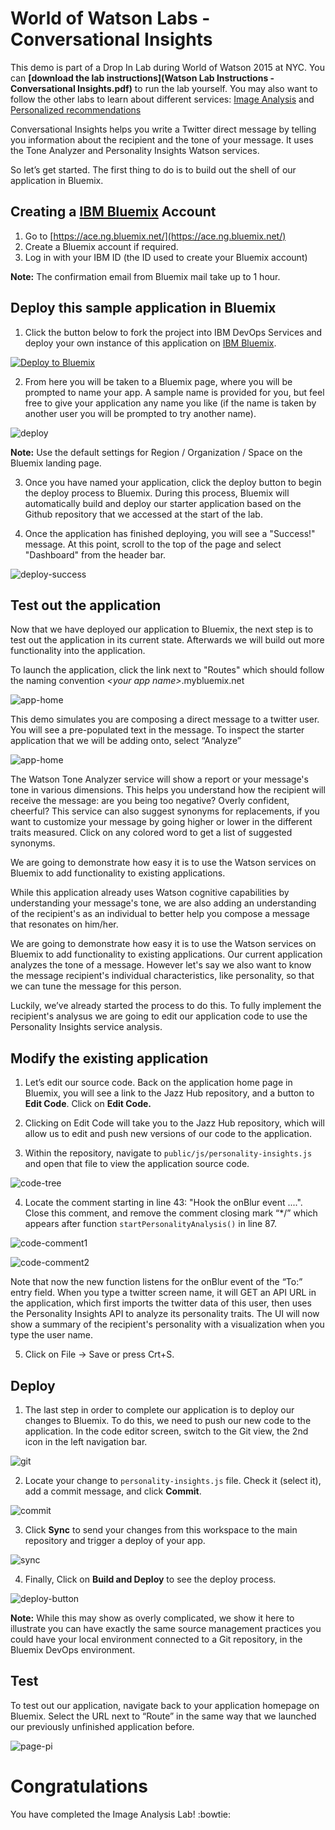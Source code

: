 # World of Watson Labs - Conversational Insights

This demo is part of a Drop In Lab during World of Watson 2015 at NYC.
You can **[download the lab instructions](Watson Lab Instructions - Conversational Insights.pdf)** to run the lab yourself.
You may also want to follow the other labs to learn about different services:  [Image Analysis](https://github.com/aldelucca1/image-analysis) and [Personalized recommendations](https://github.com/germanattanasio/personalized-recommendations)

 Conversational Insights helps you write a Twitter direct message by telling you information about the recipient and the tone of your message. It uses the Tone Analyzer and Personality Insights Watson services.

So let’s get started. The first thing to do is to build out the shell of our application in Bluemix.

## Creating a [IBM Bluemix][bluemix] Account

  1. Go to [https://ace.ng.bluemix.net/](https://ace.ng.bluemix.net/)
  2. Create a Bluemix account if required.
  3. Log in with your IBM ID (the ID used to create your Bluemix account)

**Note:** The confirmation email from Bluemix mail take up to 1 hour.

## Deploy this sample application in Bluemix

  1. Click the button below to fork the project into IBM DevOps Services and deploy your own instance of this application on [IBM Bluemix][bluemix].

  [![Deploy to Bluemix](https://bluemix.net/deploy/button.png)](https://bluemix.net/deploy?repository=https://github.com/herchu/message-assistant)

  2. From here you will be taken to a Bluemix page, where you will be prompted to name your app. A sample name is provided for you, but feel free to give your application any name you like (if the name is taken by another user you will be prompted to try another name).

  ![deploy](instructions/deploy.png)

  **Note:** Use the default settings for Region / Organization / Space on the Bluemix landing page.

  3. Once you have named your application, click the deploy button to begin the deploy process to Bluemix. During this process, Bluemix will automatically build and deploy our starter application based on the Github repository that we accessed at the start of the lab.

  4. Once the application has finished deploying, you will see a "Success!" message. At this point, scroll to the top of the page and select "Dashboard" from the header bar.

  ![deploy-success](instructions/deploy-success.png)

 
## Test out the application

Now that we have deployed our application to Bluemix, the next step is to test out the application in its current state. Afterwards we will build out more functionality into the application.

To launch the application, click the link next to "Routes" which should follow the naming convention *\<your app name\>*.mybluemix.net

  ![app-home](instructions/page-home.png)

This demo simulates you are composing a direct message to a twitter user. You will see a pre-populated text in the message. To inspect the starter application that we will be adding onto, select “Analyze”

  ![app-home](instructions/page-tone.png)
  
The Watson Tone Analyzer service will show a report or your message's tone in various dimensions. This helps you understand how the recipient will receive the message: are you being too negative? Overly confident, cheerful? This service can also suggest synonyms for replacements, if you want to customize your message by going higher or lower in the different traits measured. Click on any colored word to get a list of suggested synonyms.

We are going to demonstrate how easy it is to use the Watson services on Bluemix to add functionality to existing applications. 

While this application already uses Watson cognitive capabilities by understanding your message's tone, we are also adding an understanding of the recipient's as an individual to better help you compose a message that resonates on him/her.

  
We are going to demonstrate how easy it is to use the Watson services on Bluemix to add functionality to existing applications. Our current application analyzes the tone of a message. However let's say we also want to know the message recipient's individual characteristics, like personality, so that we can tune the message for this person.

Luckily, we’ve already started the process to do this. To fully implement the recipient's analysus we are going to edit our application code to use the Personality Insights service analysis.
  
## Modify the existing application

  1. Let’s edit our source code. Back on the application home page in Bluemix, you will see a link to the Jazz Hub repository, and a button to **Edit Code**.
  Click on **Edit Code.**

  2. Clicking on Edit Code will take you to the Jazz Hub repository, which will allow us to edit and push new versions of our code to the application.
  
 3. Within the repository, navigate to `public/js/personality-insights.js` and open that file to view the application source code.

  ![code-tree](instructions/code-tree.png)

 4.  Locate the comment starting in line 43: "Hook the onBlur event ....". Close this comment, and remove the comment closing mark “*/” which appears after function `startPersonalityAnalysis()` in line 87.

  ![code-comment1](instructions/code-comment1.png)

  ![code-comment2](instructions/code-comment2.png)

Note that now the new function listens for the onBlur event of the “To:” entry field. When you type a twitter screen name, it will GET an API URL in the application, which first imports the twitter data of this user, then uses the Personality Insights API to analyze its personality traits. The UI will now show a summary of the recipient's personality with a visualization when you type the user name.

 5. Click on File -> Save or press Crt+S.
  

## Deploy

  1. The last step in order to complete our application is to deploy our changes to Bluemix. To do this, we need to push our new code to the application. In the code editor screen, switch to the Git view, the 2nd icon in the left navigation bar.

  ![git](instructions/git.png)

  2. Locate your change to `personality-insights.js` file. Check it (select it), add a commit message, and click **Commit**.

  ![commit](instructions/commit.png)

  3. Click **Sync** to send your changes from this workspace to the main repository and trigger a deploy of your app.

  ![sync](instructions/sync.png)

  4. Finally, Click on **Build and Deploy** to see the deploy process.

  ![deploy-button](instructions/build-and-deploy.png)

**Note:** While this may show as overly complicated, we show it here to illustrate you can have exactly the same source management practices you could have your local environment connected to a Git repository, in the Bluemix DevOps environment.

## Test

To test out our application, navigate back to your application homepage on Bluemix. Select the URL next to “Route” in the same way that we launched our previously unfinished application before.

  ![page-pi](instructions/page-pi.png)

# Congratulations 

You have completed the Image Analysis Lab! :bowtie:

[bluemix]: https://console.ng.bluemix.net/
[wdc_services]: http://www.ibm.com/smarterplanet/us/en/ibmwatson/developercloud/services-catalog.html
[mt_service]: http://www.ibm.com/smarterplanet/us/en/ibmwatson/developercloud/machine-translation.html